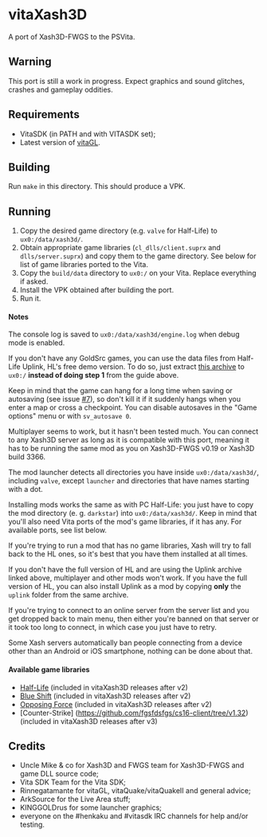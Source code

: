 # vitaXash3D
A port of Xash3D-FWGS to the PSVita.

## Warning
This port is still a work in progress. Expect graphics and sound glitches, crashes and gameplay oddities.

## Requirements
- VitaSDK (in PATH and with VITASDK set);
- Latest version of [vitaGL](https://github.com/Rinnegatamante/vitaGL).

## Building
Run `make` in this directory. This should produce a VPK.

## Running
1. Copy the desired game directory (e.g. `valve` for Half-Life) to `ux0:/data/xash3d/`.
2. Obtain appropriate game libraries (`cl_dlls/client.suprx` and `dlls/server.suprx`) and copy them to the game directory. See below for list of game libraries ported to the Vita.
3. Copy the `build/data` directory to `ux0:/` on your Vita. Replace everything if asked.
4. Install the VPK obtained after building the port.
5. Run it.

#### Notes
The console log is saved to `ux0:/data/xash3d/engine.log` when debug mode is enabled.

If you don't have any GoldSrc games, you can use the data files from Half-Life Uplink, HL's free demo version.
To do so, just extract [this archive](https://drive.google.com/file/d/1Jzaz3cTroTK3--QYdhUF7D_7WfQOxTFj/view) to `ux0:/` **instead of doing step 1** from the guide above.

Keep in mind that the game can hang for a long time when saving or autosaving (see issue [#7](https://github.com/fgsfdsfgs/vitaXash3D/issues/7)),
so don't kill it if it suddenly hangs when you enter a map or cross a checkpoint. You can disable autosaves in the "Game options" menu or with `sv_autosave 0`.

Multiplayer seems to work, but it hasn't been tested much. You can connect to any Xash3D server as long as it is compatible with this port, meaning it has to be running the same mod as you on Xash3D-FWGS v0.19 or Xash3D build 3366.

The mod launcher detects all directories you have inside `ux0:/data/xash3d/`, including `valve`, except `launcher` and directories that have names starting with a dot.

Installing mods works the same as with PC Half-Life: you just have to copy the mod directory (e. g. `darkstar`) into `ux0:/data/xash3d/`. Keep in mind
that you'll also need Vita ports of the mod's game libraries, if it has any. For available ports, see list below.

If you're trying to run a mod that has no game libraries, Xash will try to fall back to the HL ones, so it's best that you have them installed at all times.

If you don't have the full version of HL and are using the Uplink archive linked above, multiplayer and other mods won't work. If you have the full version of HL, you can also install Uplink as a mod by copying **only** the `uplink` folder from the same archive.

If you're trying to connect to an online server from the server list and you get dropped back to main menu, then either you're banned on that server or it took too long to connect, in which case you just have to retry.

Some Xash servers automatically ban people connecting from a device other than an Android or iOS smartphone, nothing can be done about that.

#### Available game libraries
* [Half-Life](https://github.com/fgsfdsfgs/hlsdk-xash3d) (included in vitaXash3D releases after v2)
* [Blue Shift](https://github.com/fgsfdsfgs/hlsdk-xash3d/tree/bshift) (included in vitaXash3D releases after v2)
* [Opposing Force](https://github.com/fgsfdsfgs/hlsdk-xash3d/tree/opfor) (included in vitaXash3D releases after v2)
* [Counter-Strike] (https://github.com/fgsfdsfgs/cs16-client/tree/v1.32) (included in vitaXash3D releases after v3)

## Credits
- Uncle Mike & co for Xash3D and FWGS team for Xash3D-FWGS and game DLL source code;
- Vita SDK Team for the Vita SDK;
- Rinnegatamante for vitaGL, vitaQuake/vitaQuakeII and general advice;
- ArkSource for the Live Area stuff;
- KINGGOLDrus for some launcher graphics;
- everyone on the #henkaku and #vitasdk IRC channels for help and/or testing.
